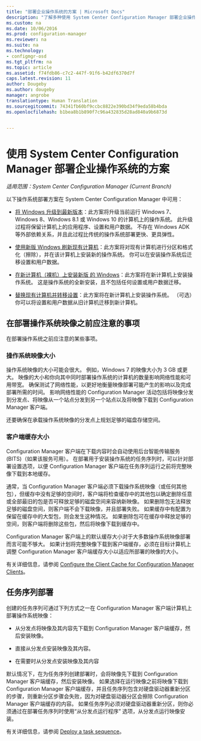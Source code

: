 ```yaml
---
title: "部署企业操作系统的方案 | Microsoft Docs"
description: "了解多种使用 System Center Configuration Manager 部署企业操作系统的方案。"
ms.custom: na
ms.date: 10/06/2016
ms.prod: configuration-manager
ms.reviewer: na
ms.suite: na
ms.technology:
- configmgr-osd
ms.tgt_pltfrm: na
ms.topic: article
ms.assetid: f74fdb86-c7c2-447f-91f6-b42df6370d7f
caps.latest.revision: 11
author: Dougeby
ms.author: dougeby
manager: angrobe
translationtype: Human Translation
ms.sourcegitcommit: 74341fb60bf9ccbc8822e390bd34f9eda58b4bda
ms.openlocfilehash: b1bea8b1b890f7c96a432835d28ad840a9b6873d


---
```

# <a name="scenarios-to-deploy-enterprise-operating-systems-with-system-center-configuration-manager"></a>使用 System Center Configuration Manager 部署企业操作系统的方案

*适用范围：System Center Configuration Manager (Current Branch)*

以下操作系统部署方案在 System Center Configuration Manager 中可用：  

-   [将 Windows 升级到最新版本](upgrade-windows-to-the-latest-version.md)：此方案将升级当前运行 Windows 7、Windows 8、Windows 8.1 或 Windows 10 的计算机上的操作系统。 此升级过程将保留计算机上的应用程序、设置和用户数据。 不存在 Windows ADK 等外部依赖关系，并且此过程比传统的操作系统部署更快、更具弹性。  

-   [使用新版 Windows 刷新现有计算机](refresh-an-existing-computer-with-a-new-version-of-windows.md)：此方案将对现有计算机进行分区和格式化（擦除），并在该计算机上安装新的操作系统。 你可以在安装操作系统后迁移设置和用户数据。  

-   [在新计算机（裸机）上安装新版 的 Windows](install-new-windows-version-new-computer-bare-metal.md)：此方案将在新计算机上安装操作系统。 这是操作系统的全新安装，且不包括任何设置或用户数据迁移。  

-   [替换现有计算机并转移设置](replace-an-existing-computer-and-transfer-settings.md)：此方案将在新计算机上安装操作系统。 （可选）你可以将设置和用户数据从旧计算机迁移到新计算机。  

## <a name="things-to-consider-before-you-deploy-operating-system-images"></a>在部署操作系统映像之前应注意的事项  
 在部署操作系统之前应注意的某些事项。  

### <a name="operating-system-image-size"></a>操作系统映像大小  
 操作系统映像的大小可能会很大。 例如，Windows 7 的映像大小为 3 GB 或更大。 映像的大小和你向其中同时部署操作系统的计算机的数量影响网络性能和可用带宽。 确保测试了网络性能，以更好地衡量映像部署可能产生的影响以及完成部署所需的时间。 影响网络性能的 Configuration Manager 活动包括将映像分发到分发点、将映像从一个站点分发到另一个站点以及将映像下载到 Configuration Manager 客户端。  

 还要确保在承载操作系统映像的分发点上规划足够的磁盘存储空间。  

### <a name="client-cache-size"></a>客户端缓存大小  
 Configuration Manager 客户端在下载内容时会自动使用后台智能传输服务 (BITS)（如果该服务可用）。 在部署用于安装操作系统的任务序列时，可以针对部署设置选项，以便 Configuration Manager 客户端在任务序列运行之前将完整映像下载到本地缓存。  

 通常，当 Configuration Manager 客户端必须下载操作系统映像（或任何其他包），但缓存中没有足够的空间时，客户端将检查缓存中的其他包以确定删除任意或全部最旧的包是否可释放足够的磁盘空间来容纳新映像。 如果删除包无法释放足够的磁盘空间，则客户端不会下载映像，并且部署失败。 如果缓存中有配置为保留在缓存中的大型包，则会发生这种情况。 如果删除包可在缓存中释放足够的空间，则客户端将删除这些包，然后将映像下载到缓存中。  

 Configuration Manager 客户端上的默认缓存大小对于大多数操作系统映像部署而言可能不够大。 如果计划将完整映像下载到客户端缓存，必须在目标计算机上调整 Configuration Manager 客户端缓存大小以适应所部署的映像的大小。  

 有关详细信息，请参阅 [Configure the Client Cache for Configuration Manager Clients](../../core/clients/manage/manage-clients.md#BKMK_ClientCache)。  

## <a name="task-sequence-deployments"></a>任务序列部署  
 创建的任务序列可通过下列方式之一在 Configuration Manager 客户端计算机上部署操作系统映像：  

-   从分发点将映像及其内容先下载到 Configuration Manager 客户端缓存，然后安装映像。  

-   直接从分发点安装映像及其内容。  

-   在需要时从分发点安装映像及其内容  

 默认情况下，在为任务序列创建部署时，会将映像先下载到 Configuration Manager 客户端缓存，然后安装映像。 如果选择在运行映像之前将映像下载到 Configuration Manager 客户端缓存，并且任务序列包含对硬盘驱动器重新分区的步骤，则重新分区步骤会失败，因为对硬盘驱动器分区会擦除 Configuration Manager 客户端缓存的内容。 如果任务序列必须对硬盘驱动器重新分区，则你必须通过在部署任务序列时使用“从分发点运行程序”   选项，从分发点运行映像安装。  

 有关详细信息，请参阅 [Deploy a task sequence](manage-task-sequences-to-automate-tasks.md#BKMK_DeployTS)。  



<!--HONumber=Dec16_HO3-->


